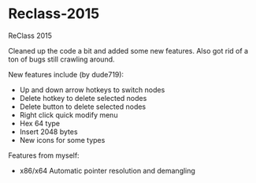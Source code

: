 # Reclass-2015

ReClass 2015

Cleaned up the code a bit and added some new features. Also got rid of a ton of bugs still crawling around.

New features include (by dude719):
- Up and down arrow hotkeys to switch nodes
- Delete hotkey to delete selected nodes
- Delete button to delete selected nodes
- Right click quick modify menu
- Hex 64 type
- Insert 2048 bytes
- New icons for some types

Features from myself:
- x86/x64 Automatic pointer resolution and demangling
